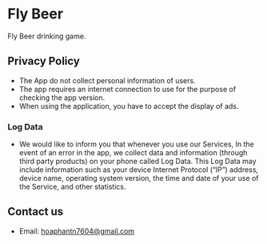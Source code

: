 # Fly Beer
Fly Beer drinking game.
## Privacy Policy
- The App do not collect personal information of users.
- The app requires an internet connection to use for the purpose of checking the app version.
- When using the application, you have to accept the display of ads.
### Log Data
- We would like to inform you that whenever you use our Services, In the event of an error in the app, we collect data and information (through third party products) on your phone called Log Data. This Log Data may include information such as your device Internet Protocol (“IP”) address, device name, operating system version, the time and date of your use of the Service, and other statistics.
## Contact us
- Email: hoaphantn7604@gmail.com